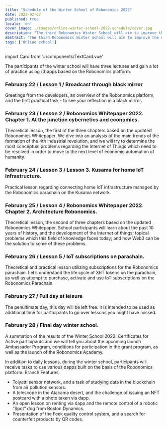 ```yaml
---
title: "Schedule of the Winter School of Robonomics 2022"
date: 2022-02-07
published: true
locale: 'en'
cover_image: ./images/online-winter-school-2022-schedule/cover.jpg
description: "The third Robonomics Winter School will aim to improve the user experiences of decentralized applications in smart device control tasks, including complex robotic scenarios."
abstract: "The third Robonomics Winter School will aim to improve the user experiences of decentralized applications in smart device control tasks, including complex robotic scenarios."
tags: ['Online school']
---
```

import Card from '~/components/TextCard.vue'

<ExpiredInfo/>

The participants of the winter school will have three lectures and gain a lot of practice using (d)apps based on the Robonomics platform.

<Card>

### February 22 / Lesson 1 / Broadcast through black mirror

Greetings from the developers, an overview of the Robonomics platform, and the first practical task - to see your reflection in a black mirror.

</Card>

<Card>

### February 23 / Lesson 2 / Robonomics Whitepaper 2022. Chapter 1. At the junction cybernetics and economics.

Theoretical lesson, the first of the three chapters based on the updated Robonomics Whitepaper. We dive into an analysis of the main trends of the formation of the 4th industrial revolution, and we will try to determine the most conceptual problems regarding the Internet of Things which need to be resolved in order to move to the next level of economic automation of humanity.

</Card>

<Card>

### February 24 / Lesson 3 / Lesson 3. Kusama for home IoT infrastructure.

Practical lesson regarding connecting home IoT infrastructure managed by the Robonomics parachain on the Kusama network.

</Card>

<Card>

### February 25 / Lesson 4 / Robonomics Whitepaper 2022. Chapter 2. Architecture Robonomics.

Theoretical lesson, the second of three chapters based on the  updated Robonomics Whitepaper. School participants will learn about the past 10 years of history, and the development of the Internet of things; topical problems which this field of knowledge faces today; and how Web3 can be the solution to some of these problems.

</Card>

<Card>

### February 26 / Lesson 5 /  IoT subscriptions on parachain.

Theoretical and practical lesson utilizing subscriptions for the Robonomics parachain. Let’s understand the life cycle of XRT tokens on the parachain, as well as attempt to purchase, activate and use IoT subscriptions on the Robonomics Parachain.

</Card>

<Card>

### February 27 / Full day at leisure

The penultimate day, this day will be left free. It is intended to be used as additional time for participants to go over lessons you might have missed.

</Card>

<Card>

### February 28 / Final day winter school.

A summation of the results of the Winter School 2022. Certificates for Active participants and we will tell you about the upcoming launch Ambassador Program, conditions for participation in the grant program, as well as the launch of the Robonomics Academy.

</Card>

In addition to daily lessons, during the winter school, participants will receive tasks to use various dapps built on the basis of the Robonomics platform. Branch Features:

- Tolyatti sensor network, and a task of studying data in the blockchain from air pollution sensors.
- A telescope in the Atacama desert, and the challenge of issuing an NFT postcard with a photo taken via dapp.
- An open lesson on renting via dapp and the remote control of a robotic “Spot” dog from Boston Dynamics.
- Presentation of the Feek quality control system, and a search for counterfeit products by QR codes.